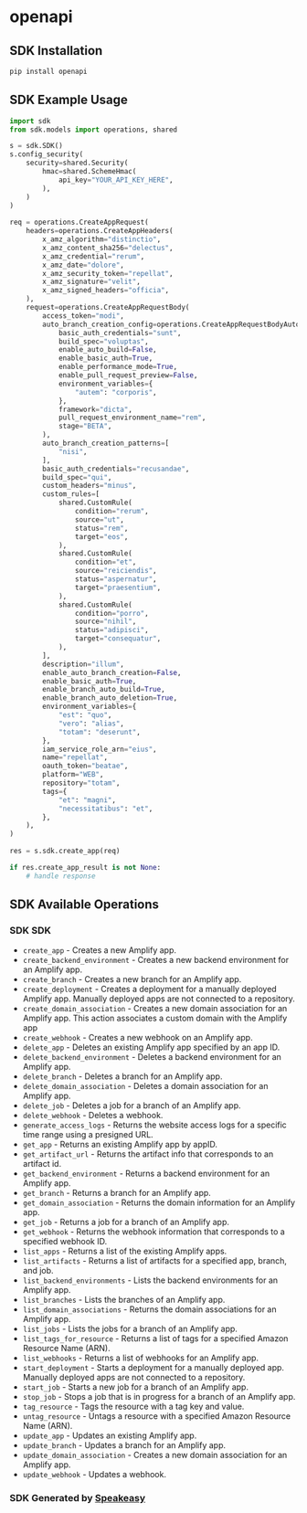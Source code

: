 # openapi

<!-- Start SDK Installation -->
## SDK Installation

```bash
pip install openapi
```
<!-- End SDK Installation -->

<!-- Start SDK Example Usage -->
## SDK Example Usage

```python
import sdk
from sdk.models import operations, shared

s = sdk.SDK()
s.config_security(
    security=shared.Security(
        hmac=shared.SchemeHmac(
            api_key="YOUR_API_KEY_HERE",
        ),
    )
)
    
req = operations.CreateAppRequest(
    headers=operations.CreateAppHeaders(
        x_amz_algorithm="distinctio",
        x_amz_content_sha256="delectus",
        x_amz_credential="rerum",
        x_amz_date="dolore",
        x_amz_security_token="repellat",
        x_amz_signature="velit",
        x_amz_signed_headers="officia",
    ),
    request=operations.CreateAppRequestBody(
        access_token="modi",
        auto_branch_creation_config=operations.CreateAppRequestBodyAutoBranchCreationConfig(
            basic_auth_credentials="sunt",
            build_spec="voluptas",
            enable_auto_build=False,
            enable_basic_auth=True,
            enable_performance_mode=True,
            enable_pull_request_preview=False,
            environment_variables={
                "autem": "corporis",
            },
            framework="dicta",
            pull_request_environment_name="rem",
            stage="BETA",
        ),
        auto_branch_creation_patterns=[
            "nisi",
        ],
        basic_auth_credentials="recusandae",
        build_spec="qui",
        custom_headers="minus",
        custom_rules=[
            shared.CustomRule(
                condition="rerum",
                source="ut",
                status="rem",
                target="eos",
            ),
            shared.CustomRule(
                condition="et",
                source="reiciendis",
                status="aspernatur",
                target="praesentium",
            ),
            shared.CustomRule(
                condition="porro",
                source="nihil",
                status="adipisci",
                target="consequatur",
            ),
        ],
        description="illum",
        enable_auto_branch_creation=False,
        enable_basic_auth=True,
        enable_branch_auto_build=True,
        enable_branch_auto_deletion=True,
        environment_variables={
            "est": "quo",
            "vero": "alias",
            "totam": "deserunt",
        },
        iam_service_role_arn="eius",
        name="repellat",
        oauth_token="beatae",
        platform="WEB",
        repository="totam",
        tags={
            "et": "magni",
            "necessitatibus": "et",
        },
    ),
)
    
res = s.sdk.create_app(req)

if res.create_app_result is not None:
    # handle response
```
<!-- End SDK Example Usage -->

<!-- Start SDK Available Operations -->
## SDK Available Operations

### SDK SDK

* `create_app` -  Creates a new Amplify app. 
* `create_backend_environment` -  Creates a new backend environment for an Amplify app. 
* `create_branch` -  Creates a new branch for an Amplify app. 
* `create_deployment` -  Creates a deployment for a manually deployed Amplify app. Manually deployed apps are not connected to a repository. 
* `create_domain_association` -  Creates a new domain association for an Amplify app. This action associates a custom domain with the Amplify app 
* `create_webhook` -  Creates a new webhook on an Amplify app. 
* `delete_app` -  Deletes an existing Amplify app specified by an app ID. 
* `delete_backend_environment` -  Deletes a backend environment for an Amplify app. 
* `delete_branch` -  Deletes a branch for an Amplify app. 
* `delete_domain_association` -  Deletes a domain association for an Amplify app. 
* `delete_job` -  Deletes a job for a branch of an Amplify app. 
* `delete_webhook` -  Deletes a webhook. 
* `generate_access_logs` -  Returns the website access logs for a specific time range using a presigned URL. 
* `get_app` -  Returns an existing Amplify app by appID. 
* `get_artifact_url` -  Returns the artifact info that corresponds to an artifact id. 
* `get_backend_environment` -  Returns a backend environment for an Amplify app. 
* `get_branch` -  Returns a branch for an Amplify app. 
* `get_domain_association` -  Returns the domain information for an Amplify app. 
* `get_job` -  Returns a job for a branch of an Amplify app. 
* `get_webhook` -  Returns the webhook information that corresponds to a specified webhook ID. 
* `list_apps` -  Returns a list of the existing Amplify apps. 
* `list_artifacts` -  Returns a list of artifacts for a specified app, branch, and job. 
* `list_backend_environments` -  Lists the backend environments for an Amplify app. 
* `list_branches` -  Lists the branches of an Amplify app. 
* `list_domain_associations` -  Returns the domain associations for an Amplify app. 
* `list_jobs` -  Lists the jobs for a branch of an Amplify app. 
* `list_tags_for_resource` -  Returns a list of tags for a specified Amazon Resource Name (ARN). 
* `list_webhooks` -  Returns a list of webhooks for an Amplify app. 
* `start_deployment` -  Starts a deployment for a manually deployed app. Manually deployed apps are not connected to a repository. 
* `start_job` -  Starts a new job for a branch of an Amplify app. 
* `stop_job` -  Stops a job that is in progress for a branch of an Amplify app. 
* `tag_resource` -  Tags the resource with a tag key and value. 
* `untag_resource` -  Untags a resource with a specified Amazon Resource Name (ARN). 
* `update_app` -  Updates an existing Amplify app. 
* `update_branch` -  Updates a branch for an Amplify app. 
* `update_domain_association` -  Creates a new domain association for an Amplify app.
* `update_webhook` -  Updates a webhook. 

<!-- End SDK Available Operations -->

### SDK Generated by [Speakeasy](https://docs.speakeasyapi.dev/docs/using-speakeasy/client-sdks)
